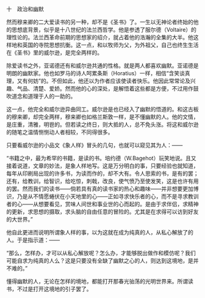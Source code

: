 十　政治和幽默  

  

然而穆来卿的二大爱读书的另一种，却不是《圣书》了。一生以无神论者终始的他的思想底背景，似乎是十八世纪的法兰西哲学。他是参透了服尔德（Voltaire）的理性论的。法兰西革命前期的思想家的绍介，就占着他的浩瀚的全集的大半。他这样地和英国的寺院思想抗衡。这一点，和以牧师为父，为外祖父，自己也终生生活在《圣书》里的威尔逊，是完全两样的。

除爱读书之外，亚诺德还有和威尔逊共通的性格。就是两人都喜欢幽默。亚诺德是明朗的幽默家。他也如罗马的诗人呵累条斯（Horatius）一样，相信“含笑谈真理，又有何妨”的。不但如此，他还以为作者应该使读者快乐。他因此常常论及兴趣、气品、清楚、爱娇。然而他的心的深处，是解悟着这些都是方便，不过用作鼓吹道念和道理于人的一助的。

这一点，他完全和威尔逊异曲同工。威尔逊是也已经入了幽默的悟道的。和这古板的穆来卿，却完全两样，穆来卿也如格兰斯敦一样，是不懂幽默的人。他的文情，是庄重，清雅，明鬯的。但若读之终日，则大抵的人，总不免头涨。将这和威尔逊的随笔之温情恻恻动人者相较，不同得很多。

只要看威尔逊的小品文《象人样》冒头的几句，也就可以窥见其为人：——

  

“书籍之中，最为希罕的书籍，是读的书。培约德（W.Bagehot）玩笑地说。且又接着说道，文章的妙法，是象人样地写。这是万分明白的事，只要经验也就知道，每年从印刷局出现的许多书，为读而作的，却不大有。令人思索的书，是有的罢；还有，给教训，给智识，给吃惊，刺戟，改良，使气愤乃至使发笑，这是也许有用的罢。然而我们的读书——倘若具有真的读书家的热心和趣味——并非想要更加博识，乃是从不情愿蜷伏在小天地里的心——正如寻求快乐者的心，而不是寻求教训者的心——从想要看见，赏味人间世和事业世的心而起的。是由于求伴侣，求精神的更新，求思想的摄取，求头脑的自由任意的冒险的。尤其是在求得可以访到好友的大世界。”

  

他自此更进而说明所谓象人样的事，以为这就在成为纯真的人，从私心解放了的人。于是指示道：——

  

“那么，怎样办，才可以从私心解放呢？怎么办，才能够脱出做作和模仿呢？我们可能自求为纯真的人么？这是只要没有全缺了幽默之心的人，则达到这境地，是并不难的。”

  

懂得幽默的人，无论在怎样的境地，都能打开那春光骀荡的光明世界来。所谓读书，不过是打开这境地的引子罢了。